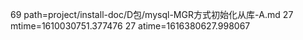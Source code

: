 69 path=project/install-doc/D包/mysql-MGR方式初始化从库-A.md
27 mtime=1610030751.377476
27 atime=1616380627.998067
